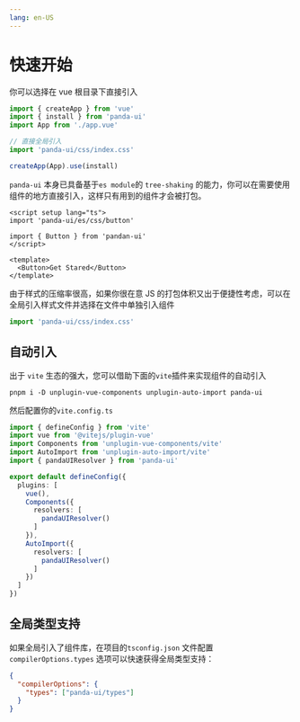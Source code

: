 ```yaml
---
lang: en-US
---
```


# 快速开始

你可以选择在 vue 根目录下直接引入

```ts
import { createApp } from 'vue'
import { install } from 'panda-ui'
import App from './app.vue'

// 直接全局引入
import 'panda-ui/css/index.css'

createApp(App).use(install)
```

`panda-ui` 本身已具备基于`es module`的 `tree-shaking` 的能力，你可以在需要使用组件的地方直接引入，这样只有用到的组件才会被打包。

```vue
<script setup lang="ts">
import 'panda-ui/es/css/button'

import { Button } from 'pandan-ui'
</script>

<template>
  <Button>Get Stared</Button>
</template>
```

由于样式的压缩率很高，如果你很在意 JS 的打包体积又出于便捷性考虑，可以在全局引入样式文件并选择在文件中单独引入组件

```ts
import 'panda-ui/css/index.css'
```

## 自动引入

出于 `vite` 生态的强大，您可以借助下面的`vite`插件来实现组件的自动引入

```shell
pnpm i -D unplugin-vue-components unplugin-auto-import panda-ui

```

然后配置你的`vite.config.ts`

```ts
import { defineConfig } from 'vite'
import vue from '@vitejs/plugin-vue'
import Components from 'unplugin-vue-components/vite'
import AutoImport from 'unplugin-auto-import/vite'
import { pandaUIResolver } from 'panda-ui'

export default defineConfig({
  plugins: [
    vue(),
    Components({
      resolvers: [
        pandaUIResolver()
      ]
    }),
    AutoImport({
      resolvers: [
        pandaUIResolver()
      ]
    })
  ]
})
```

## 全局类型支持

如果全局引入了组件库，在项目的`tsconfig.json` 文件配置 `compilerOptions.types` 选项可以快速获得全局类型支持：

```json
{
  "compilerOptions": {
    "types": ["panda-ui/types"]
  }
}
```
